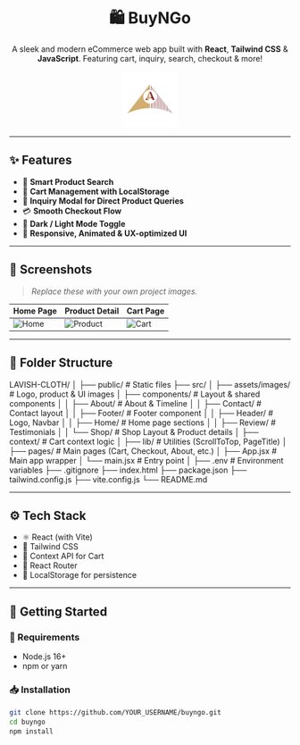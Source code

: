 <h1 align="center">🛍️ BuyNGo</h1>
<p align="center">
  A sleek and modern eCommerce web app built with <strong>React</strong>, <strong>Tailwind CSS</strong> & <strong>JavaScript</strong>. Featuring cart, inquiry, search, checkout & more!
</p>

<p align="center">
  <img src="src/assets/images/logo.png" alt="BuyNGo Logo" height="100"/>
</p>

---

## ✨ Features

- 🔎 **Smart Product Search**
- 🛒 **Cart Management with LocalStorage**
- 📩 **Inquiry Modal for Direct Product Queries**
- 💳 **Smooth Checkout Flow**
- 🌙 **Dark / Light Mode Toggle**
- 🎯 **Responsive, Animated & UX-optimized UI**

---

## 📸 Screenshots

> _Replace these with your own project images._

| Home Page | Product Detail | Cart Page |
|----------|----------------|-----------|
| ![Home](src/assets/images/home.png) | ![Product](src/assets/images/product.png) | ![Cart](src/assets/images/cart.png) |

---

## 🧱 Folder Structure

LAVISH-CLOTH/
│
├── public/ # Static files
├── src/
│ ├── assets/images/ # Logo, product & UI images
│ ├── components/ # Layout & shared components
│ │ ├── About/ # About & Timeline
│ │ ├── Contact/ # Contact layout
│ │ ├── Footer/ # Footer component
│ │ ├── Header/ # Logo, Navbar
│ │ ├── Home/ # Home page sections
│ │ ├── Review/ # Testimonials
│ │ └── Shop/ # Shop Layout & Product details
│ ├── context/ # Cart context logic
│ ├── lib/ # Utilities (ScrollToTop, PageTitle)
│ ├── pages/ # Main pages (Cart, Checkout, About, etc.)
│ ├── App.jsx # Main app wrapper
│ └── main.jsx # Entry point
│
├── .env # Environment variables
├── .gitignore
├── index.html
├── package.json
├── tailwind.config.js
├── vite.config.js
└── README.md



---

## ⚙️ Tech Stack

- ⚛️ React (with Vite)
- 🎨 Tailwind CSS
- 🧠 Context API for Cart
- 🔗 React Router
- 💾 LocalStorage for persistence

---

## 🚀 Getting Started

### 🔧 Requirements

- Node.js 16+
- npm or yarn

### 📥 Installation

```bash
git clone https://github.com/YOUR_USERNAME/buyngo.git
cd buyngo
npm install
